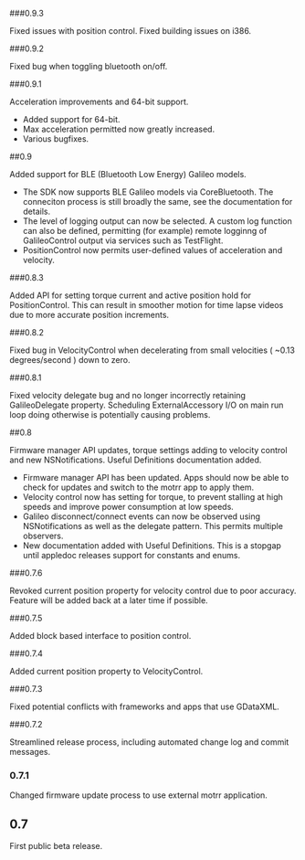 ###0.9.3

Fixed issues with position control. Fixed building issues on i386.

###0.9.2

Fixed bug when toggling bluetooth on/off.

###0.9.1

Acceleration improvements and 64-bit support.

* Added support for 64-bit.
* Max acceleration permitted now greatly increased.
* Various bugfixes.

##0.9

Added support for BLE (Bluetooth Low Energy) Galileo models.

* The SDK now supports BLE Galileo models via CoreBluetooth. The conneciton process is still broadly the same, see the documentation for details.
* The level of logging output can now be selected. A custom log function can also be defined, permitting (for example) remote logginng of GalileoControl output via services such as TestFlight.
* PositionControl now permits user-defined values of acceleration and velocity.

###0.8.3

Added API for setting torque current and active position hold for PositionControl. This can result in smoother motion for time lapse videos due to more accurate position increments.

###0.8.2

Fixed bug in VelocityControl when decelerating from small velocities ( ~0.13 degrees/second ) down to zero.

###0.8.1

Fixed velocity delegate bug and no longer incorrectly retaining GalileoDelegate property. Scheduling ExternalAccessory I/O on main run loop doing otherwise is potentially causing problems.

##0.8

Firmware manager API updates, torque settings adding to velocity control and new NSNotifications. Useful Definitions documentation added.

* Firmware manager API has been updated. Apps should now be able to check for updates and switch to the motrr app to apply them.
* Velocity control now has setting for torque, to prevent stalling at high speeds and improve power consumption at low speeds.
* Galileo disconnect/connect events can now be observed using NSNotifications as well as the delegate pattern. This permits multiple observers.
* New documentation added with Useful Definitions. This is a stopgap until appledoc releases support for constants and enums.

###0.7.6

Revoked current position property for velocity control due to poor accuracy. Feature will be added back at a later time if possible.

###0.7.5

Added block based interface to position control.

###0.7.4

Added current position property to VelocityControl.

###0.7.3

Fixed potential conflicts with frameworks and apps that use GDataXML.

###0.7.2

Streamlined release process, including automated change log and commit messages.

### 0.7.1

Changed firmware update process to use external motrr application.

## 0.7

First public beta release.